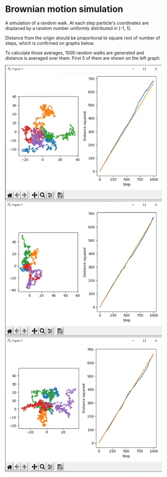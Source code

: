 # Brownian motion simulation

A simulation of a random walk. At each step particle's coordinates are displaced by a random number uniformly distributed in [-1, 1].

Distance from the origin should be proportional to square root of number of steps, which is confirmed on graphs below.

To calculate those averages, 1000 random walks are generated and distance is averaged over them. First 5 of them are shown on the left graph.

![Simulation 1](screenshots/simulation_1.png)
![Simulation 2](screenshots/simulation_2.png)
![Simulation 3](screenshots/simulation_3.png)